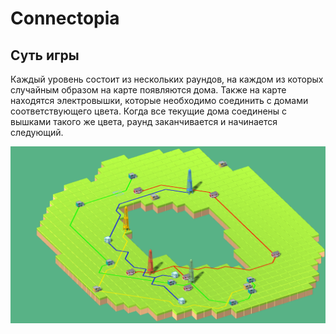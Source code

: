 # Connectopia

## Суть игры
Каждый уровень состоит из нескольких раундов, на каждом из которых случайным образом на карте появляются дома. Также на карте находятся электровышки, которые необходимо соединить с домами соответствующего цвета. Когда все текущие дома соединены с вышками такого же цвета, раунд заканчивается и начинается следующий.

![Пример уровня](LevelExample.png)